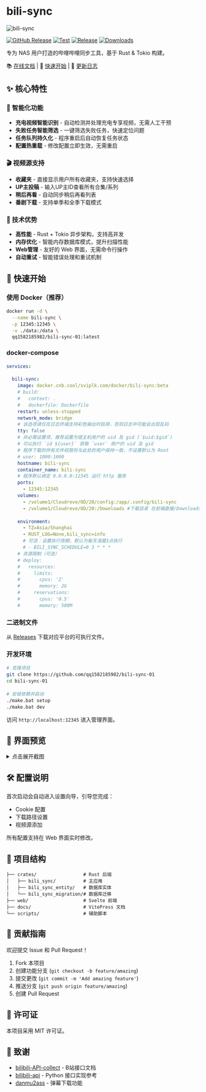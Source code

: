 # bili-sync

![bili-sync](https://socialify.git.ci/qq1582185982/bili-sync-01/image?description=1&font=KoHo&issues=1&language=1&logo=https%3A%2F%2Fs2.loli.net%2F2023%2F12%2F02%2F9EwT2yInOu1d3zm.png&name=1&owner=1&pattern=Signal&pulls=1&stargazers=1&theme=Light)

[![GitHub Release](https://img.shields.io/github/v/release/qq1582185982/bili-sync-01)](https://github.com/qq1582185982/bili-sync-01/releases/latest)
[![Test](https://github.com/qq1582185982/bili-sync-01/actions/workflows/test.yml/badge.svg)](https://github.com/qq1582185982/bili-sync-01/actions/workflows/test.yml)
[![Release](https://github.com/qq1582185982/bili-sync-01/actions/workflows/release.yml/badge.svg)](https://github.com/qq1582185982/bili-sync-01/actions/workflows/release.yml)
[![Downloads](https://img.shields.io/github/downloads/qq1582185982/bili-sync-01/total)](https://github.com/qq1582185982/bili-sync-01/releases)

专为 NAS 用户打造的哔哩哔哩同步工具，基于 Rust & Tokio 构建。

📚 [在线文档](https://qq1582185982.github.io/bili-sync-01/) | 🚀 [快速开始](#快速开始) | 📝 [更新日志](./docs/changelog.md)

## ✨ 核心特性

### 🎯 智能化功能
- **充电视频智能识别** - 自动检测并处理充电专享视频，无需人工干预
- **失败任务智能筛选** - 一键筛选失败任务，快速定位问题
- **任务队列持久化** - 程序重启后自动恢复任务状态
- **配置热重载** - 修改配置立即生效，无需重启

### 🎬 视频源支持
- **收藏夹** - 直接显示用户所有收藏夹，支持快速选择
- **UP主投稿** - 输入UP主ID查看所有合集/系列
- **稍后再看** - 自动同步稍后再看列表
- **番剧下载** - 支持单季和全季下载模式

### 🚀 技术优势
- **高性能** - Rust + Tokio 异步架构，支持高并发
- **内存优化** - 智能内存数据库模式，提升扫描性能
- **Web管理** - 友好的 Web 界面，无需命令行操作
- **自动重试** - 智能错误处理和重试机制

## 🚀 快速开始

### 使用 Docker（推荐）

```bash
docker run -d \
  --name bili-sync \
  -p 12345:12345 \
  -v ./data:/data \
  qq1582185982/bili-sync-01:latest
```

### docker-compose
```yaml
services:

  bili-sync:
    image: docker.cnb.cool/sviplk.com/docker/bili-sync:beta
    # build:
    #   context: .
    #   dockerfile: Dockerfile
    restart: unless-stopped
    network_mode: bridge
    # 该选项请仅在日志终端支持彩色输出时启用，否则日志中可能会出现乱码
    tty: false
    # 非必需设置项，推荐设置为宿主机用户的 uid 及 gid (`$uid:$gid`)
    # 可以执行 `id ${user}` 获取 `user` 用户的 uid 及 gid
    # 程序下载的所有文件权限将与此处的用户保持一致，不设置默认为 Root
    # user: 1000:1000
    hostname: bili-sync
    container_name: bili-sync
    # 程序默认绑定 0.0.0.0:12345 运行 http 服务
    ports:
      - 12345:12345
    volumes:
      - /volume1/Cloudreve/OD/20/config:/app/.config/bili-sync
      - /volume1/Cloudreve/OD/20:/Downloads #下载目录 在前端直接/Downloads就是下载到/volume1/Cloudreve/OD/20 

    environment:
      - TZ=Asia/Shanghai
      - RUST_LOG=None,bili_sync=info
      # 可选：设置执行周期，默认为每天凌晨3点执行
      # - BILI_SYNC_SCHEDULE=0 3 * * *
    # 资源限制（可选）
    # deploy:
    #   resources:
    #     limits:
    #       cpus: '2'
    #       memory: 2G
    #     reservations:
    #       cpus: '0.5'
    #       memory: 500M
```

### 二进制文件

从 [Releases](https://github.com/qq1582185982/bili-sync-01/releases) 下载对应平台的可执行文件。

### 开发环境

```bash
# 克隆项目
git clone https://github.com/qq1582185982/bili-sync-01
cd bili-sync-01

# 安装依赖并启动
./make.bat setup
./make.bat dev
```

访问 `http://localhost:12345` 进入管理界面。

## 📸 界面预览

<details>
<summary>点击展开截图</summary>

### 管理界面
![概览](./docs/assets/overview.webp)

### 视频详情
![详情](./docs/assets/detail.webp)

### 文件结构
![文件](./docs/assets/dir.webp)

</details>

## 🛠️ 配置说明

首次启动会自动进入设置向导，引导您完成：
- Cookie 配置
- 下载路径设置
- 视频源添加

所有配置支持在 Web 界面实时修改。

## 📂 项目结构

```
├── crates/                 # Rust 后端
│   ├── bili_sync/          # 主应用
│   ├── bili_sync_entity/   # 数据库实体
│   └── bili_sync_migration/# 数据库迁移
├── web/                    # Svelte 前端
├── docs/                   # VitePress 文档
└── scripts/                # 辅助脚本
```

## 🤝 贡献指南

欢迎提交 Issue 和 Pull Request！

1. Fork 本项目
2. 创建功能分支 (`git checkout -b feature/amazing`)
3. 提交更改 (`git commit -m 'Add amazing feature'`)
4. 推送分支 (`git push origin feature/amazing`)
5. 创建 Pull Request

## 📝 许可证

本项目采用 MIT 许可证。

## 🙏 致谢

- [bilibili-API-collect](https://github.com/SocialSisterYi/bilibili-API-collect) - B站接口文档
- [bilibili-api](https://github.com/Nemo2011/bilibili-api) - Python 接口实现参考
- [danmu2ass](https://github.com/gwy15/danmu2ass) - 弹幕下载功能